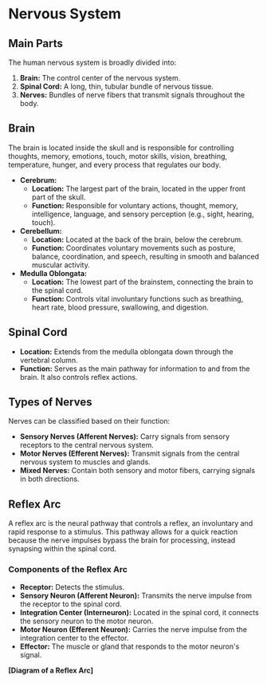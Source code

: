 # Nervous System

## Main Parts

The human nervous system is broadly divided into:

1.  **Brain:** The control center of the nervous system.
2.  **Spinal Cord:** A long, thin, tubular bundle of nervous tissue.
3.  **Nerves:** Bundles of nerve fibers that transmit signals throughout the body.

## Brain

The brain is located inside the skull and is responsible for controlling thoughts, memory, emotions, touch, motor skills, vision, breathing, temperature, hunger, and every process that regulates our body.

*   **Cerebrum:**
    *   **Location:** The largest part of the brain, located in the upper front part of the skull.
    *   **Function:** Responsible for voluntary actions, thought, memory, intelligence, language, and sensory perception (e.g., sight, hearing, touch).
*   **Cerebellum:**
    *   **Location:** Located at the back of the brain, below the cerebrum.
    *   **Function:** Coordinates voluntary movements such as posture, balance, coordination, and speech, resulting in smooth and balanced muscular activity.
*   **Medulla Oblongata:**
    *   **Location:** The lowest part of the brainstem, connecting the brain to the spinal cord.
    *   **Function:** Controls vital involuntary functions such as breathing, heart rate, blood pressure, swallowing, and digestion.

## Spinal Cord

*   **Location:** Extends from the medulla oblongata down through the vertebral column.
*   **Function:** Serves as the main pathway for information to and from the brain. It also controls reflex actions.

## Types of Nerves

Nerves can be classified based on their function:

*   **Sensory Nerves (Afferent Nerves):** Carry signals from sensory receptors to the central nervous system.
*   **Motor Nerves (Efferent Nerves):** Transmit signals from the central nervous system to muscles and glands.
*   **Mixed Nerves:** Contain both sensory and motor fibers, carrying signals in both directions.

## Reflex Arc

A reflex arc is the neural pathway that controls a reflex, an involuntary and rapid response to a stimulus. This pathway allows for a quick reaction because the nerve impulses bypass the brain for processing, instead synapsing within the spinal cord.

### Components of the Reflex Arc

*   **Receptor:** Detects the stimulus.
*   **Sensory Neuron (Afferent Neuron):** Transmits the nerve impulse from the receptor to the spinal cord.
*   **Integration Center (Interneuron):** Located in the spinal cord, it connects the sensory neuron to the motor neuron.
*   **Motor Neuron (Efferent Neuron):** Carries the nerve impulse from the integration center to the effector.
*   **Effector:** The muscle or gland that responds to the motor neuron's signal.

**[Diagram of a Reflex Arc]**